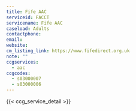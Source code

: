 ```yaml
---
title: Fife AAC
serviceid: FACCT
servicename: Fife AAC
caseload: Adults
contactphone: 
email: 
website: 
cm_listing_link: https://www.fifedirect.org.uk
note: ""
ccgservices:
  - aac
ccgcodes:
  - s03000007
  - s03000006
---
```


{{< ccg_service_detail >}}
